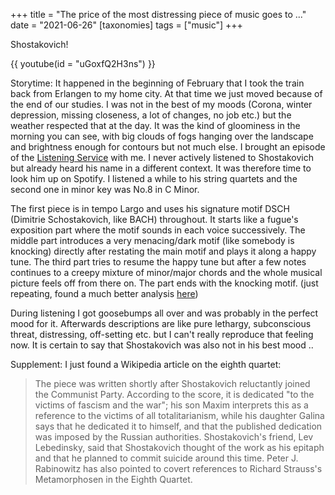 +++
title = "The price of the most distressing piece of music goes to ..."
date = "2021-06-26"
[taxonomies]
tags = ["music"]
+++

Shostakovich!

{{ youtube(id = "uGoxfQ2H3ns") }}

Storytime: It happened in the beginning of February that I took the train back from Erlangen to my home city. At that time we just moved because of the end of our studies. I was not in the best of my moods (Corona, winter depression, missing closeness, a lot of changes, no job etc.) but the weather respected that at the day. It was the kind of gloominess in the morning you can see, with big clouds of fogs hanging over the landscape and brightness enough for contours but not much else. I brought an episode of the [Listening Service](https://www.bbc.co.uk/programmes/b09d4787) with me. I never actively listened to Shostakovich but already heard his name in a different context. It was therefore time to look him up on Spotify. I listened a while to his string quartets and the second one in minor key was No.8 in C Minor. 

The first piece is in tempo Largo and uses his signature motif DSCH (Dimitrie Schostakovich, like BACH) throughout. It starts like a fugue's exposition part where the motif sounds in each voice successively. The middle part introduces a very menacing/dark motif (like somebody is knocking) directly after restating the main motif and plays it along a happy tune. The third part tries to resume the happy tune but after a few notes continues to a creepy mixture of minor/major chords and the whole musical picture feels off from there on. The part ends with the knocking motif. (just repeating, found a much better analysis [here](https://www.schostakowitsch-tage.de/en/shostakovich/string-quartet-no-8/))

During listening I got goosebumps all over and was probably in the perfect mood for it. Afterwards descriptions are like pure lethargy, subconscious threat, distressing, off-setting etc. but I can't really reproduce that feeling now. It is certain to say that Shostakovich was also not in his best mood ..

Supplement: I just found a Wikipedia article on the eighth quartet:

> The piece was written shortly after Shostakovich reluctantly joined the Communist Party. According to the score, it is dedicated "to the victims of fascism and the war"; his son Maxim interprets this as a reference to the victims of all totalitarianism, while his daughter Galina says that he dedicated it to himself, and that the published dedication was imposed by the Russian authorities. Shostakovich's friend, Lev Lebedinsky, said that Shostakovich thought of the work as his epitaph and that he planned to commit suicide around this time. Peter J. Rabinowitz has also pointed to covert references to Richard Strauss's Metamorphosen in the Eighth Quartet.
